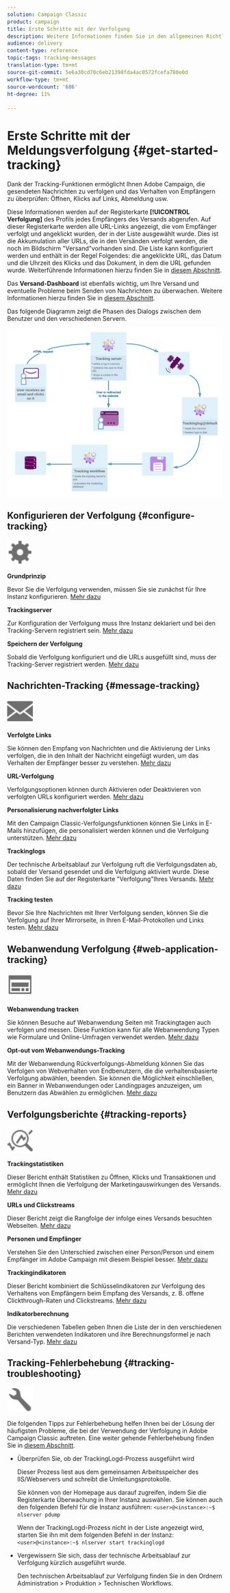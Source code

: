 ```yaml
---
solution: Campaign Classic
product: campaign
title: Erste Schritte mit der Verfolgung
description: Weitere Informationen finden Sie in den allgemeinen Richtlinien für die Verfolgung in Adobe Campaign Classic.
audience: delivery
content-type: reference
topic-tags: tracking-messages
translation-type: tm+mt
source-git-commit: 5e6a30cd70c6eb21398fda4ac0572fcefa780e0d
workflow-type: tm+mt
source-wordcount: '686'
ht-degree: 11%

---
```



# Erste Schritte mit der Meldungsverfolgung {#get-started-tracking}

Dank der Tracking-Funktionen ermöglicht Ihnen Adobe Campaign, die gesendeten Nachrichten zu verfolgen und das Verhalten von Empfängern zu überprüfen: Öffnen, Klicks auf Links, Abmeldung usw.

Diese Informationen werden auf der Registerkarte **[!UICONTROL Verfolgung]** des Profils jedes Empfängers des Versands abgerufen. Auf dieser Registerkarte werden alle URL-Links angezeigt, die vom Empfänger verfolgt und angeklickt wurden, der in der Liste ausgewählt wurde. Dies ist die Akkumulation aller URLs, die in den Versänden verfolgt werden, die noch im Bildschirm &quot;Versand&quot;vorhanden sind. Die Liste kann konfiguriert werden und enthält in der Regel Folgendes: die angeklickte URL, das Datum und die Uhrzeit des Klicks und das Dokument, in dem die URL gefunden wurde. Weiterführende Informationen hierzu finden Sie in [diesem Abschnitt](../../platform/using/editing-a-profile.md#tracking-tab).

Das **Versand-Dashboard** ist ebenfalls wichtig, um Ihre Versand und eventuelle Probleme beim Senden von Nachrichten zu überwachen. Weitere Informationen hierzu finden Sie in [diesem Abschnitt](../../delivery/using/delivery-dashboard.md).

Das folgende Diagramm zeigt die Phasen des Dialogs zwischen dem Benutzer und den verschiedenen Servern.

![](assets/tracking-diagram.png)

## Konfigurieren der Verfolgung {#configure-tracking}

<img src="assets/do-not-localize/icon-configure.svg" width="60px">

**Grundprinzip**

Bevor Sie die Verfolgung verwenden, müssen Sie sie zunächst für Ihre Instanz konfigurieren. [Mehr dazu](../../installation/using/deploying-an-instance.md#operating-principle)

**Trackingserver**

Zur Konfiguration der Verfolgung muss Ihre Instanz deklariert und bei den Tracking-Servern registriert sein. [Mehr dazu](../../installation/using/deploying-an-instance.md#tracking-server)

**Speichern der Verfolgung**

Sobald die Verfolgung konfiguriert und die URLs ausgefüllt sind, muss der Tracking-Server registriert werden. [Mehr dazu](../../installation/using/deploying-an-instance.md#tracking-configuration#saving-tracking)

## Nachrichten-Tracking {#message-tracking}

<img src="assets/do-not-localize/icon-message-tracking.svg" width="60px">

**Verfolgte Links**

Sie können den Empfang von Nachrichten und die Aktivierung der Links verfolgen, die in den Inhalt der Nachricht eingefügt wurden, um das Verhalten der Empfänger besser zu verstehen. [Mehr dazu](../../delivery/using/how-to-configure-tracked-links.md)

**URL-Verfolgung**

Verfolgungsoptionen können durch Aktivieren oder Deaktivieren von verfolgten URLs konfiguriert werden. [Mehr dazu](../../delivery/using/personalizing-url-tracking.md)

**Personalisierung nachverfolgter Links**

Mit den Campaign Classic-Verfolgungsfunktionen können Sie Links in E-Mails hinzufügen, die personalisiert werden können und die Verfolgung unterstützen. [Mehr dazu](../../delivery/using/tracking-personalized-links.md)

**Trackinglogs**

Der technische Arbeitsablauf zur Verfolgung ruft die Verfolgungsdaten ab, sobald der Versand gesendet und die Verfolgung aktiviert wurde. Diese Daten finden Sie auf der Registerkarte &quot;Verfolgung&quot;Ihres Versands. [Mehr dazu](../../delivery/using/accessing-the-tracking-logs.md)

**Tracking testen**

Bevor Sie Ihre Nachrichten mit Ihrer Verfolgung senden, können Sie die Verfolgung auf Ihrer Mirrorseite, in Ihren E-Mail-Protokollen und Links testen. [Mehr dazu](../../delivery/using/testing-tracking.md)

## Webanwendung Verfolgung {#web-application-tracking}

<img src="assets/do-not-localize/icon-web-app.svg" width="60px">

**Webanwendung tracken**

Sie können Besuche auf Webanwendung Seiten mit Trackingtagen auch verfolgen und messen. Diese Funktion kann für alle Webanwendung Typen wie Formulare und Online-Umfragen verwendet werden. [Mehr dazu](../../web/using/tracking-a-web-application.md)

**Opt-out vom Webanwendungs-Tracking**

Mit der Webanwendung Rückverfolgungs-Abmeldung können Sie das Verfolgen von Webverhalten von Endbenutzern, die die verhaltensbasierte Verfolgung abwählen, beenden. Sie können die Möglichkeit einschließen, ein Banner in Webanwendungen oder Landingpages anzuzeigen, um Benutzern das Abwählen zu ermöglichen. [Mehr dazu](../../web/using/web-application-tracking-opt-out.md)

## Verfolgungsberichte {#tracking-reports}

<img src="assets/do-not-localize/icon_monitor.svg" width="60px">

**Trackingstatistiken**

Dieser Bericht enthält Statistiken zu Öffnen, Klicks und Transaktionen und ermöglicht Ihnen die Verfolgung der Marketingauswirkungen des Versands. [Mehr dazu](../../reporting/using/delivery-reports.md#tracking-statistics)

**URLs und Clickstreams**

Dieser Bericht zeigt die Rangfolge der infolge eines Versands besuchten Webseiten. [Mehr dazu](../../reporting/using/delivery-reports.md#urls-and-click-streams)

**Personen und Empfänger**

Verstehen Sie den Unterschied zwischen einer Person/Person und einem Empfänger im Adobe Campaign mit diesem Beispiel besser. [Mehr dazu](../../reporting/using/person-people-recipients.md)

**Trackingindikatoren**

Dieser Bericht kombiniert die Schlüsselindikatoren zur Verfolgung des Verhaltens von Empfängern beim Empfang des Versands, z. B. offene Clickthrough-Raten und Clickstreams. [Mehr dazu](../../reporting/using/delivery-reports.md#tracking-indicators)

**Indikatorberechnung**

Die verschiedenen Tabellen geben Ihnen die Liste der in den verschiedenen Berichten verwendeten Indikatoren und ihre Berechnungsformel je nach Versand-Typ. [Mehr dazu](../../reporting/using/indicator-calculation.md)

## Tracking-Fehlerbehebung {#tracking-troubleshooting}

<img src="assets/do-not-localize/icon-troubleshooting.svg" width="60px">

Die folgenden Tipps zur Fehlerbehebung helfen Ihnen bei der Lösung der häufigsten Probleme, die bei der Verwendung der Verfolgung in Adobe Campaign Classic auftreten. Eine weiter gehende Fehlerbehebung finden Sie in [diesem Abschnitt](../../delivery/using/tracking-troubleshooting.md).

* Überprüfen Sie, ob der TrackingLogd-Prozess ausgeführt wird

   Dieser Prozess liest aus dem gemeinsamen Arbeitsspeicher des IIS/Webservers und schreibt die Umleitungsprotokolle.

   Sie können von der Homepage aus darauf zugreifen, indem Sie die Registerkarte Überwachung in Ihrer Instanz auswählen. Sie können auch den folgenden Befehl für die Instanz ausführen: `<user>@<instance>:~$ nlserver pdump`

   Wenn der TrackingLogd-Prozess nicht in der Liste angezeigt wird, starten Sie ihn mit dem folgenden Befehl in der Instanz: `<user>@<instance>:~$ nlserver start trackinglogd`

* Vergewissern Sie sich, dass der technische Arbeitsablauf zur Verfolgung kürzlich ausgeführt wurde.

   Den technischen Arbeitsablauf zur Verfolgung finden Sie in den Ordnern Administration > Produktion > Technischen Workflows.

